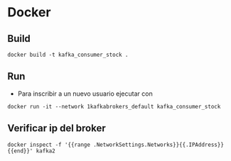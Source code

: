 # Docker

## Build

```console
docker build -t kafka_consumer_stock .
```

## Run

- Para inscribir a un nuevo usuario ejecutar con 

```console
docker run -it --network 1kafkabrokers_default kafka_consumer_stock
```
## Verificar ip del broker
```console
docker inspect -f '{{range .NetworkSettings.Networks}}{{.IPAddress}}{{end}}' kafka2
```
